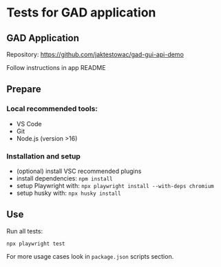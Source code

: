 # Tests for GAD application


## GAD Application
Repository: https://github.com/jaktestowac/gad-gui-api-demo


Follow instructions in app README
## Prepare


### Local recommended tools:


- VS Code
- Git
- Node.js (version >16)


### Installation and setup


- (optional) install VSC recommended plugins
- install dependencies: `npm install`
- setup Playwright with: `npx playwright install --with-deps chromium`
- setup husky with: `npx husky install`


## Use
Run all tests:
```
npx playwright test
```


For more usage cases look in `package.json` scripts section.